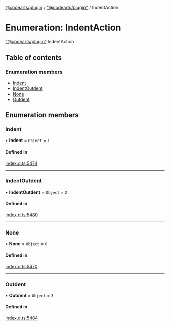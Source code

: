 [@codearts/plugin](../README.md) / ["@codearts/plugin"](../modules/_codearts_plugin_.md) / IndentAction

# Enumeration: IndentAction

["@codearts/plugin"](../modules/_codearts_plugin_.md).IndentAction

## Table of contents

### Enumeration members

- [Indent](codearts_plugin_.IndentAction.md#indent)
- [IndentOutdent](codearts_plugin_.IndentAction.md#indentoutdent)
- [None](codearts_plugin_.IndentAction.md#none)
- [Outdent](codearts_plugin_.IndentAction.md#outdent)

## Enumeration members

### Indent

• **Indent** = `Object` = `1`

#### Defined in

[index.d.ts:5474](https://github.com/huaweicloud/cloudide-plugin-api/blob/3b0eee8/index.d.ts#L5474)

___

### IndentOutdent

• **IndentOutdent** = `Object` = `2`

#### Defined in

[index.d.ts:5480](https://github.com/huaweicloud/cloudide-plugin-api/blob/3b0eee8/index.d.ts#L5480)

___

### None

• **None** = `Object` = `0`

#### Defined in

[index.d.ts:5470](https://github.com/huaweicloud/cloudide-plugin-api/blob/3b0eee8/index.d.ts#L5470)

___

### Outdent

• **Outdent** = `Object` = `3`

#### Defined in

[index.d.ts:5484](https://github.com/huaweicloud/cloudide-plugin-api/blob/3b0eee8/index.d.ts#L5484)
